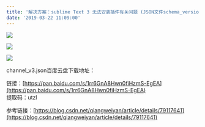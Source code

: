 ```yaml
---
title: '解决方案：sublime Text 3 无法安装插件有关问题 (JSON文件schema_version问题)'
date: '2019-03-22 11:09:00'
---   
```

![](https://img-blog.csdnimg.cn/20190322110546706.png?x-oss-processimage/watermark,type_ZmFuZ3poZW5naGVpdGk,shadow_10,text_aHR0cHM6Ly9ibG9nLmNzZG4ubmV0L3h1dG9uZ2Jhbw,size_16,color_FFFFFF,t_70)

![](https://img-blog.csdnimg.cn/20190322110606907.png?x-oss-processimage/watermark,type_ZmFuZ3poZW5naGVpdGk,shadow_10,text_aHR0cHM6Ly9ibG9nLmNzZG4ubmV0L3h1dG9uZ2Jhbw,size_16,color_FFFFFF,t_70)

![](https://img-blog.csdnimg.cn/20190322110815689.png?x-oss-processimage/watermark,type_ZmFuZ3poZW5naGVpdGk,shadow_10,text_aHR0cHM6Ly9ibG9nLmNzZG4ubmV0L3h1dG9uZ2Jhbw,size_16,color_FFFFFF,t_70)

channel\_v3.json百度云盘下载地址：

链接：[https://pan.baidu.com/s/1rr6GnA8Hwn0fiHzmS-EgEA](https://pan.baidu.com/s/1rr6GnA8Hwn0fiHzmS-EgEA)  
提取码：utzl

参考链接：[https://blog.csdn.net/qiangweiyan/article/details/79117641](https://blog.csdn.net/qiangweiyan/article/details/79117641)